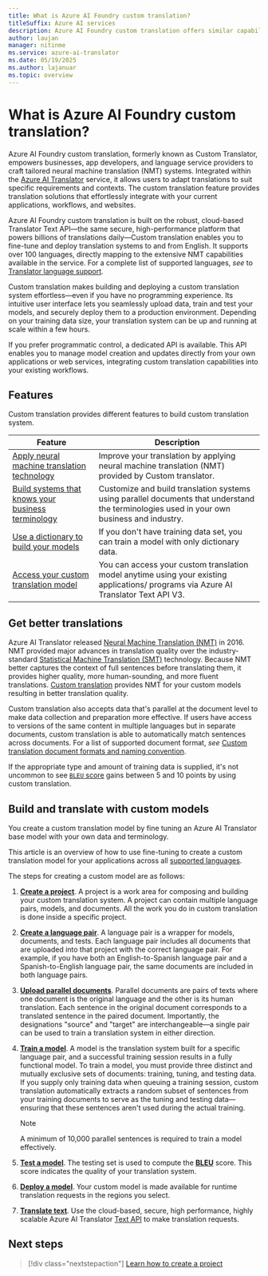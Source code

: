 ```yaml
---
title: What is Azure AI Foundry custom translation?
titleSuffix: Azure AI services
description: Azure AI Foundry custom translation offers similar capabilities to what Azure AI Translator Hub does for Statistical Machine Translation (SMT), but exclusively for Neural Machine Translation (NMT) systems.
author: laujan
manager: nitinme
ms.service: azure-ai-translator
ms.date: 05/19/2025
ms.author: lajanuar
ms.topic: overview
---
```


# What is Azure AI Foundry custom translation?

Azure AI Foundry custom translation, formerly known as Custom Translator, empowers businesses, app developers, and language service providers to craft tailored neural machine translation (NMT) systems. Integrated within the [Azure AI Translator](../../overview.md) service, it allows users to adapt translations to suit specific requirements and contexts. The custom translation feature provides translation solutions that effortlessly integrate with your current applications, workflows, and websites.


Azure AI Foundry custom translation is built on the robust, cloud-based Translator Text API—the same secure, high-performance platform that powers billions of translations daily—Custom translation enables you to fine-tune and deploy translation systems to and from English. It supports over 100 languages, directly mapping to the extensive NMT capabilities available in the service. For a complete list of supported languages, *see* to [Translator language support](../../language-support.md).

Custom translation makes building and deploying a custom translation system effortless—even if you have no programming experience. Its intuitive user interface lets you seamlessly upload data, train and test your models, and securely deploy them to a production environment. Depending on your training data size, your translation system can be up and running at scale within a few hours.

If you prefer programmatic control, a dedicated API is available. This API enables you to manage model creation and updates directly from your own applications or web services, integrating custom translation capabilities into your existing workflows.

## Features

Custom translation provides different features to build custom translation system.

|Feature  |Description  |
|---------|---------|
|[Apply neural machine translation technology](https://www.microsoft.com/translator/blog/2016/11/15/microsoft-translator-launching-neural-network-based-translations-for-all-its-speech-languages/)     |  Improve your translation by applying neural machine translation (NMT) provided by Custom translator.       |
|[Build systems that knows your business terminology](beginners-guide.md)     |  Customize and build translation systems using parallel documents that understand the terminologies used in your own business and industry.       |
|[Use a dictionary to build your models](how-to/train-model.md#when-to-select-dictionary-only-training)     |   If you don't have training data set, you can train a model with only dictionary data.       |
|[Access your custom translation model](how-to/translate-with-model.md)     |  You can access your custom translation model anytime using your existing applications/ programs via Azure AI Translator Text API V3.       |

## Get better translations

Azure AI Translator released [Neural Machine Translation (NMT)](https://www.microsoft.com/translator/blog/2016/11/15/microsoft-translator-launching-neural-network-based-translations-for-all-its-speech-languages/) in 2016. NMT provided major advances in translation quality over the industry-standard [Statistical Machine Translation (SMT)](https://en.wikipedia.org/wiki/Statistical_machine_translation) technology. Because NMT better captures the context of full sentences before translating them, it provides higher quality, more human-sounding, and more fluent translations. [Custom translation](https://ai.azure.com) provides NMT for your custom models resulting in better translation quality.

Custom translation also accepts data that's parallel at the document level to make data collection and preparation more effective. If users have access to versions of the same content in multiple languages but in separate documents, custom translation is able to automatically match sentences across documents. For a list of supported document format, *see* [Custom translation document formats and naming convention](concepts/document-formats-naming-convention.md).

If the appropriate type and amount of training data is supplied, it's not uncommon to see [`BLEU` score](concepts/bleu-score.md) gains between 5 and 10 points by using custom translation.

## Build and translate with custom models

You create a custom translation model by fine tuning an Azure AI Translator base model with your own data and terminology. 

This article is an overview of how to use fine-tuning to create a custom translation model for your applications across all [supported languages](../../language-support.md).

The steps for creating a custom model are as follows:

1. [**Create a project**](how-to/create-project.md). A project is a work area for composing and building your custom translation system. A project can contain multiple language pairs, models, and documents. All the work you do in custom translation is done inside a specific project.

1. [**Create a language pair**](how-to/create-language-pair.md). A language pair is a wrapper for models, documents, and tests. Each language pair includes all documents that are uploaded into that project with the correct language pair. For example, if you have both an English-to-Spanish language pair and a Spanish-to-English language pair, the same documents are included in both language pairs.

1. [**Upload parallel documents**](how-to/upload-data.md). Parallel documents are pairs of texts where one document is the original language and the other is its human translation. Each sentence in the original document corresponds to a translated sentence in the paired document. Importantly, the designations "source" and "target" are interchangeable—a single pair can be used to train a translation system in either direction.

1. [**Train a model**](how-to/train-model.md). A model is the translation system built for a specific language pair, and a successful training session results in a fully functional model. To train a model, you must provide three distinct and mutually exclusive sets of documents: training, tuning, and testing data. If you supply only training data when queuing a training session, custom translation automatically extracts a random subset of sentences from your training documents to serve as the tuning and testing data—ensuring that these sentences aren't used during the actual training. 

    > [!NOTE]
    > A minimum of 10,000 parallel sentences is required to train a model effectively.

1. [**Test a model**](how-to/test-model.md). The testing set is used to compute the [**BLEU**](concepts/bleu-score.md) score. This score indicates the quality of your translation system.

1. [**Deploy a model**](how-to/deploy-model.md). Your custom model is made available for runtime translation requests in the regions you select.

1. [**Translate text**](../../text-translation/reference/v4/translate-api.md). Use the cloud-based, secure, high performance, highly scalable Azure AI Translator [Text API](../../text-translation/reference/v4/translate-api.md) to make translation requests.

## Next steps

> [!div class="nextstepaction"]
> [Learn how to create a project](how-to/create-project.md)

